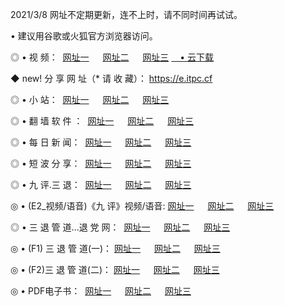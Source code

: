 <p>2021/3/8 网址不定期更新，连不上时，请不同时间再试试。
<p>• 建议用谷歌或火狐官方浏览器访问。
<p>◎ • 视 频： 
<a href="http://hws.lexmarktr.com/" target="_blank">网址一</a> 　 
<a href="http://hpv.lexmarktr.com/" target="_blank">网址二</a> 　 
<a href="http://hpv.lexmarktr.com/b.html" target="_blank">网址三</a>
<a href="https://yadi.sk/d/d0sUeAOpal3njw" target="_blank">　• 云下载 </a></p>
<p>◆ new! 分 享 网 址（* 请 收 藏）： <a href="http://hvl.lexmarktr.com/a.html">https://e.itpc.cf</a></p>

<p>◎ • 小 站：  
<a href="http://hws.lexmarktr.com/f.html" target="_blank">网址一</a> 　 
<a href="http://hpv.lexmarktr.com/h.html" target="_blank">网址二</a> 　 
<a href="http://hpv.lexmarktr.com/k/" target="_blank">网址三</a></p>
<p>◎ • 翻 墙 软 件 ：  
<a href="http://hws.lexmarktr.com/ff/" target="_blank">网址一</a> 　 
<a href="http://hpv.lexmarktr.com/s/read/a1_nd.html" target="_blank">网址二</a> 　 
<a href="http://hpv.lexmarktr.com/ff/index.html" target="_blank">网址三</a></p>
<p>◎ • 每 日 新 闻：  
<a href="http://hws.lexmarktr.com/day/" target="_blank">网址一</a> 　 
<a href="http://hpv.lexmarktr.com/day/" target="_blank">网址二</a> 　 
<a href="http://hpv.lexmarktr.com/day/index.html" target="_blank">网址三</a></p>
<p>◎ • 短 波 分 享：  
<a href="http://hws.lexmarktr.com/h/" target="_blank">网址一</a> 　 
<a href="http://hpv.lexmarktr.com/h/" target="_blank">网址二</a> 　 
<a href="http://hpv.lexmarktr.com/h/index.html" target="_blank">网址三</a></p>
<p>◎ • 九 评.三 退：  
<a href="http://hws.lexmarktr.com/t/" target="_blank">网址一</a> 　 
<a href="http://hpv.lexmarktr.com/v2/index.html" target="_blank">网址二</a> 　 
<a href="http://hpv.lexmarktr.com/tt/index.html" target="_blank">网址三</a> 　</p>
<p>◎ • (E2_视频/语音)《九 评》视频/语音: 
<a href="http://hpv.lexmarktr.com/7738.html" target="_blank">网址一</a> 　 
<a href="http://hpv.lexmarktr.com/7614.html" target="_blank">网址二</a> 　 
<a href="http://hpv.lexmarktr.com/7633.html" target="_blank">网址三</a></p>
<p>◎ • 三 退 管 道...退 党 网：  
<a href="http://hws.lexmarktr.com/go/td1.html" target="_blank">网址一</a> 　 
<a href="http://hpv.lexmarktr.com/go/td2.html" target="_blank">网址二</a> 　 
<a href="http://hpv.lexmarktr.com/go/td3.html" target="_blank">网址三</a></p>
<p>◎ • (F1) 三 退 管 道(一)： 
<a href="http://hws.lexmarktr.com/dd/" target="_blank">网址一</a> 　 
<a href="http://hpv.lexmarktr.com/s/read/a1_tdx.html" target="_blank">网址二</a> 　 
<a href="http://hpv.lexmarktr.com/dd/" target="_blank">网址三</a></p>
<p>◎ • (F2)三 退 管 道(二)： 
<a href="http://hpv.lexmarktr.com/d/" target="_blank">网址一</a> 　 
<a href="http://hws.lexmarktr.com/d/index.html" target="_blank">网址二</a> 　 
<a href="http://hpv.lexmarktr.com/d/" target="_blank">网址三</a></p>
<p>◎ • PDF电子书：  
<a href="http://hws.lexmarktr.com/p/" target="_blank">网址一</a> 　 
<a href="http://hpv.lexmarktr.com/p/index.html" target="_blank">网址二</a> 　 
<a href="http://hpv.lexmarktr.com/p/" target="_blank">网址三</a></p>
